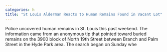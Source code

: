 ```yaml
---
categories: h
title: "St Louis Alderman Reacts to Human Remains Found in Vacant Lot"
---
```


      
      

      
         
   Police uncovered human remains in St. Louis this past weekend. The information came from an anonymous tip that pointed toward buried remains on the 3900 block of North 19th Street between Branch and Palm Street in the Hyde Park area. The search began on Sunday whe